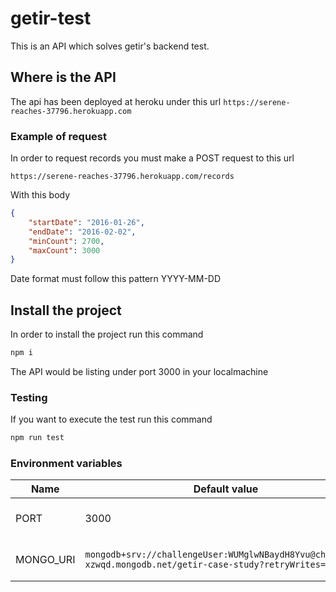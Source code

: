 # getir-test

This is an API which solves getir's backend test.

## Where is the API

The api has been deployed at heroku under this url ```https://serene-reaches-37796.herokuapp.com```

### Example of request

In order to request records you must make a POST request to this url

```https://serene-reaches-37796.herokuapp.com/records```

With this body

```json
{
    "startDate": "2016-01-26",
    "endDate": "2016-02-02",
    "minCount": 2700,
    "maxCount": 3000
}
```

Date format must follow this pattern YYYY-MM-DD

## Install the project

In order to install the project run this command

```bash
npm i
```

The API would be listing under port 3000 in your localmachine

### Testing

If you want to execute the test run this command

```bash
npm run test
```

### Environment variables

|Name|Default value|Description|
|----|------------|------------|
|PORT| 3000       |Port in which the API listen|
|MONGO_URI|```mongodb+srv://challengeUser:WUMglwNBaydH8Yvu@challenge-xzwqd.mongodb.net/getir-case-study?retryWrites=true```|Default mongo connection|

